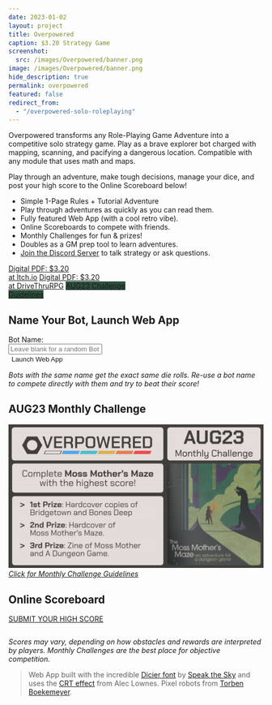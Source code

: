 ```yaml
---
date: 2023-01-02
layout: project
title: Overpowered
caption: $3.20 Strategy Game
screenshot:
  src: /images/Overpowered/banner.png
image: /images/Overpowered/banner.png
hide_description: true
permalink: overpowered
featured: false
redirect_from:
  - "/overpowered-solo-roleplaying"
---
```


Overpowered transforms any Role-Playing Game Adventure into a competitive solo strategy game. Play as a brave explorer bot charged with mapping, scanning, and pacifying a dangerous location. Compatible with any module that uses math and maps.

Play through an adventure, make tough decisions, manage your dice, and post your high score to the Online Scoreboard below!

* Simple 1-Page Rules + Tutorial Adventure
* Play through adventures as quickly as you can read them.
* Fully featured Web App (with a cool retro vibe).
* Online Scoreboards to compete with friends.
* Monthly Challenges for fun & prizes!
* Doubles as a GM prep tool to learn adventures.
* [Join the Discord Server](https://discord.gg/JUWu4gDutf) to talk strategy or ask questions.

<div class="shopping-buttons">
<a target="_blank" href="https://technicalgrimoire.itch.io/overpowered-solo-roleplaying" class="btn btn-primary itchBTN">Digital PDF: $3.20<br>at Itch.io</a>
<a target="_blank" href="https://www.drivethrurpg.com/product/421856/Overpowered-Solo-Roleplaying" class="btn btn-primary dtrpgBTN">Digital PDF: $3.20<br>at DriveThruRPG</a>
<a target="_blank" href="/files/Overpowered/AUG23_Guidelines.pdf" class="btn btn-primary" style="color: var(--OPwhite);background-color:#2c503e;border: none;">AUG23 Challenge<br>Guidelines</a>
</div>

## Name Your Bot, Launch Web App
<form class="form-inline" target="_blank" action="/overpowered-app" method="get" >
  <div class="form-group">
    Bot Name: 
  </div>
  <div class="form-group col-6 mx-sm-3">
      <input style="width: inherit;" type="text" name="name" class="form-control" id="botName" placeholder="Leave blank for a random Bot name">
  </div>
  <button style="color: var(--OPwhite);background-color: var(--OPdarkblue);border: none;" type="submit" class="btn btn-primary">Launch Web App</button>
</form>

*Bots with the same name get the exact same die rolls. Re-use a bot name to compete directly with them and try to beat their score!*

## AUG23 Monthly Challenge

[![AUG23 Teaser](/images/overpowered/aug23.png)](/files/Overpowered/AUG23_Guidelines.pdf)
[*Click for Monthly Challenge Guidelines*](/files/Overpowered/AUG23_Guidelines.pdf)

## Online Scoreboard

<div class="shopping-buttons" style="border-bottom: none;">
<a target="_blank" href="https://docs.google.com/forms/d/e/1FAIpQLSdEXARUVTmTKCAVsnur_qb3Wj-nu7fMiXfNMBGnhINsNBbrBw/viewform?usp=sf_link" class="btn btn-primary" style="color: var(--OPwhite);background-color: var(--OPdarkblue);border: none;">SUBMIT YOUR HIGH SCORE</a>
</div>

<table class="overpowered-scores" id="overpowered-table">
</table>

*Scores may vary, depending on how obstacles and rewards are interpreted by players. Monthly Challenges are the best place for objective competition.*

> Web App built with the incredible [Dicier font](https://speakthesky.itch.io/typeface-dicier) by [Speak the Sky](https://speakthesky.com/) and uses the [CRT effect](http://aleclownes.com/2017/02/01/crt-display.html) from Alec Lownes. Pixel robots from [Torben Boekemeyer]([https://mounirtohami.itch.io/26-animated-pixelart-robots](https://torbenboekemeyer.me/)).

<link href="/assets/viewer.css" rel="stylesheet">
<script>
window.addEventListener('DOMContentLoaded', function () {
  var galley = document.getElementById('images');
  var viewer = new Viewer(galley,{navbar: 0, title:0, toolbar:0});
});
</script>
<script async src="/assets/generator_resources/overpoweredScoreboard.js" language="javascript" type="text/javascript"></script>
